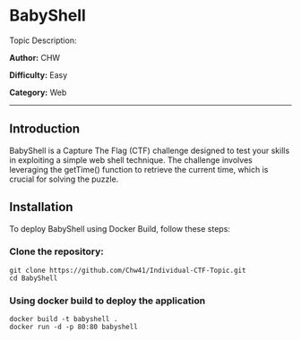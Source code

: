 # BabyShell

Topic Description:

**Author:** CHW

**Difficulty:** Easy

**Category:** Web
 
---
## Introduction
BabyShell is a Capture The Flag (CTF) challenge designed to test your skills in exploiting a simple web shell technique. The challenge involves leveraging the getTime() function to retrieve the current time, which is crucial for solving the puzzle.

## Installation
To deploy BabyShell using Docker Build, follow these steps:
### Clone the repository:
```
git clone https://github.com/Chw41/Individual-CTF-Topic.git
cd BabyShell
```  
### Using docker build to deploy the application
```
docker build -t babyshell .
docker run -d -p 80:80 babyshell
```
